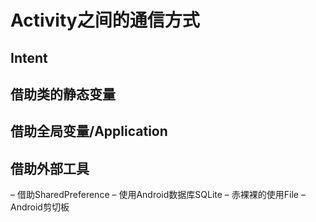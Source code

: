# Activity之间的通信方式

## Intent
## 借助类的静态变量
## 借助全局变量/Application
## 借助外部工具 
– 借助SharedPreference 
– 使用Android数据库SQLite 
– 赤裸裸的使用File 
– Android剪切板


